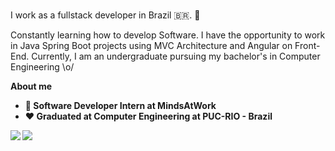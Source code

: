 <br>

I work as a fullstack developer in Brazil 🇧🇷. 👋 

Constantly learning how to develop Software. I have the opportunity to work in Java Spring Boot projects using MVC Architecture and Angular on Front-End.
Currently, I am an undergraduate pursuing my bachelor's in Computer Engineering \o/
<br>


<b> About me

- 💼 Software Developer Intern at MindsAtWork
- ❤️ Graduated at Computer Engineering at PUC-RIO - Brazil


<div> 
  <a href = "mailto:marcellemoraesdantas@gmail.com"><img src="https://img.shields.io/badge/-Gmail-%23333?style=for-the-badge&logo=gmail&logoColor=red" target="_blank"></a>
  <a href="https://www.linkedin.com/in/marcelle-dantas-47456a145/" target="_blank"><img src="https://img.shields.io/badge/-LinkedIn-%230077B5?style=for-the-badge&logo=linkedin&logoColor=white" target="_blank"></a> 
</div>
</td></tr></table>  

  




